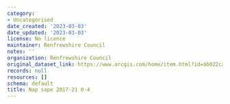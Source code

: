 ```yaml
---
category:
- Uncategorised
date_created: '2023-03-03'
date_updated: '2023-03-03'
license: No licence
maintainer: Renfrewshire Council
notes: ''
organization: Renfrewshire Council
original_dataset_link: https://www.arcgis.com/home/item.html?id=ab022ca1696f4a999d1ffe897f011878
records: null
resources: []
schema: default
title: Nap sape 2017-21 0-4
---
```

